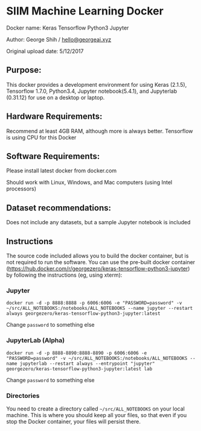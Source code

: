 # SIIM Machine Learning Docker

Docker name: Keras Tensorflow Python3 Jupyter

Author: George Shih / hello@georgeai.xyz

Original upload date: 5/12/2017


Purpose:
---

This docker provides a development environment for using Keras (2.1.5), 
Tensorflow 1.7.0, 
Python3.4, 
Jupyter notebook(5.4.1),
and
Jupyterlab (0.31.12)
for use on a desktop or laptop.

Hardware Requirements:
---

Recommend at least 4GB RAM, although more is always better.  Tensorflow is using
CPU for this Docker


Software Requirements:
--

Please install latest docker from docker.com

Should work with Linux, Windows, and Mac computers (using Intel processors)

Dataset recommendations:
---

Does not include any datasets, but a sample Jupyter notebook is included


Instructions
---

The source code included allows you to build the docker container, but is not
required to run the software.  You can use the pre-built docker container 
(https://hub.docker.com/r/georgezero/keras-tensorflow-python3-jupyter)
by following the instructions (eg, using xterm):


### Jupyter 

```
docker run -d -p 8888:8888 -p 6006:6006 -e "PASSWORD=password" -v ~/src/ALL_NOTEBOOKS:/notebooks/ALL_NOTEBOOKS --name jupyter --restart always georgezero/keras-tensorflow-python3-jupyter:latest
```

Change `password` to something else

### JupyterLab (Alpha)

```
docker run -d -p 8888-8890:8888-8890 -p 6006:6006 -e "PASSWORD=password" -v ~/src/ALL_NOTEBOOKS:/notebooks/ALL_NOTEBOOKS --name jupyterlab --restart always --entrypoint "jupyter" georgezero/keras-tensorflow-python3-jupyter:latest lab
```

Change `password` to something else

### Directories

You need to create a directory called `~/src/ALL_NOTEBOOKS` on your local machine.  This is where you should keep all your files, so that even if you stop the Docker container, your files will persist there.

